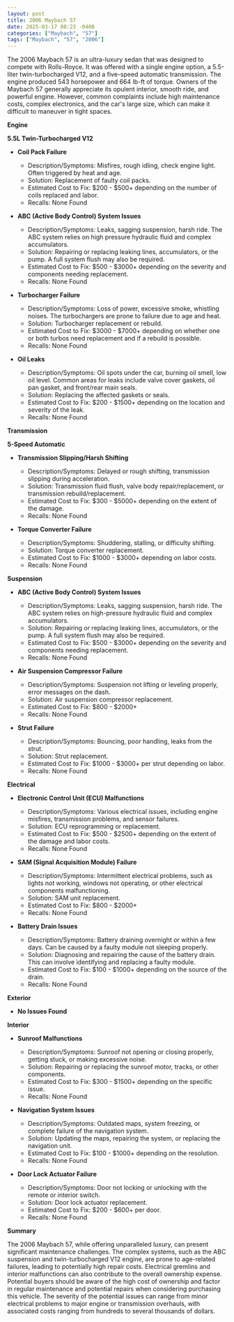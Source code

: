 ```yaml
---
layout: post
title: 2006 Maybach 57
date: 2025-03-17 08:23 -0400
categories: ["Maybach", "57"]
tags: ["Maybach", "57", "2006"]
---
```

The 2006 Maybach 57 is an ultra-luxury sedan that was designed to compete with Rolls-Royce. It was offered with a single engine option, a 5.5-liter twin-turbocharged V12, and a five-speed automatic transmission. The engine produced 543 horsepower and 664 lb-ft of torque. Owners of the Maybach 57 generally appreciate its opulent interior, smooth ride, and powerful engine. However, common complaints include high maintenance costs, complex electronics, and the car's large size, which can make it difficult to maneuver in tight spaces.

**Engine**

**5.5L Twin-Turbocharged V12**

*   **Coil Pack Failure**
    *   Description/Symptoms: Misfires, rough idling, check engine light. Often triggered by heat and age.
    *   Solution: Replacement of faulty coil packs.
    *   Estimated Cost to Fix: $200 - $500+ depending on the number of coils replaced and labor.
    *   Recalls: None Found

*   **ABC (Active Body Control) System Issues**
    * Description/Symptoms: Leaks, sagging suspension, harsh ride. The ABC system relies on high pressure hydraulic fluid and complex accumulators.
    *   Solution: Repairing or replacing leaking lines, accumulators, or the pump. A full system flush may also be required.
    *   Estimated Cost to Fix: $500 - $3000+ depending on the severity and components needing replacement.
    *   Recalls: None Found

*   **Turbocharger Failure**
    *   Description/Symptoms: Loss of power, excessive smoke, whistling noises. The turbochargers are prone to failure due to age and heat.
    *   Solution: Turbocharger replacement or rebuild.
    *   Estimated Cost to Fix: $3000 - $7000+ depending on whether one or both turbos need replacement and if a rebuild is possible.
    *   Recalls: None Found

*   **Oil Leaks**
    *   Description/Symptoms: Oil spots under the car, burning oil smell, low oil level. Common areas for leaks include valve cover gaskets, oil pan gasket, and front/rear main seals.
    *   Solution: Replacing the affected gaskets or seals.
    *   Estimated Cost to Fix: $200 - $1500+ depending on the location and severity of the leak.
    *   Recalls: None Found

**Transmission**

**5-Speed Automatic**

*   **Transmission Slipping/Harsh Shifting**
    *   Description/Symptoms: Delayed or rough shifting, transmission slipping during acceleration.
    *   Solution: Transmission fluid flush, valve body repair/replacement, or transmission rebuild/replacement.
    *   Estimated Cost to Fix: $300 - $5000+ depending on the extent of the damage.
    *   Recalls: None Found

*   **Torque Converter Failure**
    *   Description/Symptoms: Shuddering, stalling, or difficulty shifting.
    *   Solution: Torque converter replacement.
    *   Estimated Cost to Fix: $1000 - $3000+ depending on labor costs.
    *   Recalls: None Found

**Suspension**

*   **ABC (Active Body Control) System Issues**
    *   Description/Symptoms: Leaks, sagging suspension, harsh ride. The ABC system relies on high-pressure hydraulic fluid and complex accumulators.
    *   Solution: Repairing or replacing leaking lines, accumulators, or the pump. A full system flush may also be required.
    *   Estimated Cost to Fix: $500 - $3000+ depending on the severity and components needing replacement.
    *   Recalls: None Found

*   **Air Suspension Compressor Failure**
    *   Description/Symptoms: Suspension not lifting or leveling properly, error messages on the dash.
    *   Solution: Air suspension compressor replacement.
    *   Estimated Cost to Fix: $800 - $2000+
    *   Recalls: None Found

*   **Strut Failure**
    *   Description/Symptoms: Bouncing, poor handling, leaks from the strut.
    *   Solution: Strut replacement.
    *   Estimated Cost to Fix: $1000 - $3000+ per strut depending on labor.
    *   Recalls: None Found

**Electrical**

*   **Electronic Control Unit (ECU) Malfunctions**
    *   Description/Symptoms: Various electrical issues, including engine misfires, transmission problems, and sensor failures.
    *   Solution: ECU reprogramming or replacement.
    *   Estimated Cost to Fix: $500 - $2500+ depending on the extent of the damage and labor costs.
    *   Recalls: None Found

*   **SAM (Signal Acquisition Module) Failure**
    *   Description/Symptoms: Intermittent electrical problems, such as lights not working, windows not operating, or other electrical components malfunctioning.
    *   Solution: SAM unit replacement.
    *   Estimated Cost to Fix: $800 - $2000+
    *   Recalls: None Found

*   **Battery Drain Issues**
    *   Description/Symptoms: Battery draining overnight or within a few days. Can be caused by a faulty module not sleeping properly.
    *   Solution: Diagnosing and repairing the cause of the battery drain. This can involve identifying and replacing a faulty module.
    *   Estimated Cost to Fix: $100 - $1000+ depending on the source of the drain.
    *   Recalls: None Found

**Exterior**

*   **No Issues Found**

**Interior**

*   **Sunroof Malfunctions**
    *   Description/Symptoms: Sunroof not opening or closing properly, getting stuck, or making excessive noise.
    *   Solution: Repairing or replacing the sunroof motor, tracks, or other components.
    *   Estimated Cost to Fix: $300 - $1500+ depending on the specific issue.
    *   Recalls: None Found

*   **Navigation System Issues**
    *   Description/Symptoms: Outdated maps, system freezing, or complete failure of the navigation system.
    *   Solution: Updating the maps, repairing the system, or replacing the navigation unit.
    *   Estimated Cost to Fix: $100 - $1000+ depending on the resolution.
    *   Recalls: None Found

*   **Door Lock Actuator Failure**
    *   Description/Symptoms: Door not locking or unlocking with the remote or interior switch.
    *   Solution: Door lock actuator replacement.
    *   Estimated Cost to Fix: $200 - $600+ per door.
    *   Recalls: None Found

**Summary**

The 2006 Maybach 57, while offering unparalleled luxury, can present significant maintenance challenges. The complex systems, such as the ABC suspension and twin-turbocharged V12 engine, are prone to age-related failures, leading to potentially high repair costs. Electrical gremlins and interior malfunctions can also contribute to the overall ownership expense. Potential buyers should be aware of the high cost of ownership and factor in regular maintenance and potential repairs when considering purchasing this vehicle. The severity of the potential issues can range from minor electrical problems to major engine or transmission overhauls, with associated costs ranging from hundreds to several thousands of dollars.

